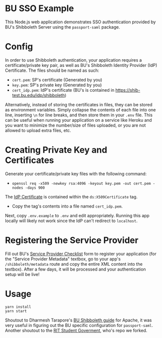 # BU SSO Example

This Node.js web application demonstrates SSO authentication provided by BU's Shibboleth Server using the `passport-saml` package.

Config
======
In order to use Shibboleth authentication, your application requires a certificate/private key pair, as well as BU's Shibboleth Identity Provider (IdP) Certificate. The files should be named as such:

- `cert.pem`: SP's certificate (Generated by you)
- `key.pem`: SP's private key (Generated by you)
- `cert_idp.pem`: IdP's certificate (BU's is contained in https://shib-test.bu.edu/idp/shibboleth)

Alternatively, instead of storing the certificates in files, they can be stored as environment variables. Simply collapse the contents of each file into one line, inserting `\n` for line breaks, and then store them in your `.env` file. This can be useful when running your application on a service like Heroku and you want to minimize the number/size of files uploaded, or you are not allowed to upload extra files, etc.

Creating Private Key and Certificates
=====================================
Generate your certificate/private key files with the following command:
- `openssl req -x509 -newkey rsa:4096 -keyout key.pem -out cert.pem -nodes -days 900`

The [IdP Certificate](https://shib-test.bu.edu/idp/shibboleth) is contained within the `ds:X509Certificate` tag.
- Copy the tag's contents into a file named `cert_idp.pem`.

Next, copy `.env.example` to `.env` and edit appropriately. Running this app locally will likely not work since the IdP can't redirect to `localhost`.

Registering the Service Provider
================================
Fill out BU's [Service Provider Checklist](https://www.bu.edu/tech/services/security/iam/authentication/shibboleth/service-provider-checklist/) form to register your application (for the "Service Provider Metadata" textbox, go to your app's `/shibboleth/metadata` route and copy the entire XML content into the textbox). After a few days, it will be processed and your authentication setup will be live!

Usage
=====
```
yarn install
yarn start
```

Shoutout to Dharmesh Tarapore's [BU Shibboleth guide](https://cs-people.bu.edu/dharmesh/teaching/shibboleth/) for Apache, it was very useful in figuring out the BU specific configuration for `passport-saml`. Another shoutout to the [RIT Student Goverment](https://github.com/ritstudentgovernment), who's repo we forked.